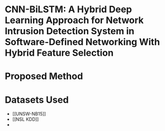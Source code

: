 # CNN-BiLSTM: A Hybrid Deep Learning Approach for Network Intrusion Detection System in Software-Defined Networking With Hybrid Feature Selection
# Proposed Method
# Datasets Used
 - [[UNSW-NB15]]
 - [[NSL KDD]]
 - 